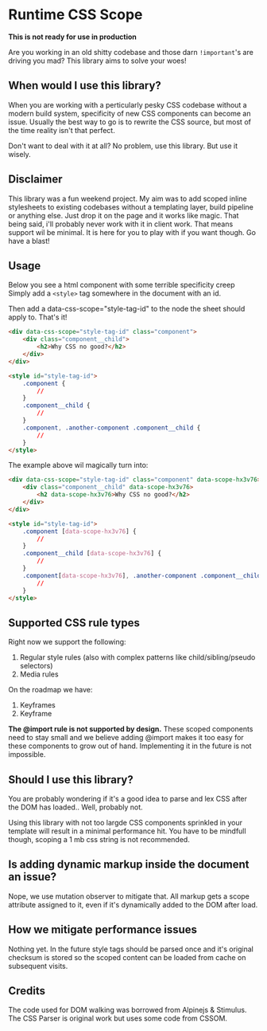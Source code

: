 # Runtime CSS Scope

**This is not ready for use in production**

Are you working in an old shitty codebase and those darn `!important`'s are driving you mad? This library aims to solve your woes!

## When would I use this library?
When you are working with a perticularly pesky CSS codebase without a modern build system, specificity of new CSS components can become an issue. Usually the best way to go is to rewrite the CSS source, but most of the time reality isn't that perfect. 

Don't want to deal with it at all? No problem, use this library. But use it wisely.

## Disclaimer
This library was a fun weekend project. My aim was to add scoped inline stylesheets to existing codebases without a templating layer, build pipeline or anything else. Just drop it on the page and it works like magic. That being said, i'll probably never work with it in client work. That means support wil be minimal. It is here for you to play with if you want though. Go have a blast!

## Usage
Below you see a html component with some terrible specificity creep 
Simply add a `<style>` tag somewhere in the document with an id.

Then add a data-css-scope="style-tag-id" to the node the sheet should apply to. That's it!

``` html
<div data-css-scope="style-tag-id" class="component">
    <div class="component__child">
        <h2>Why CSS no good?</h2>
    </div>
</div>

<style id="style-tag-id">
    .component {
        //
    }
    .component__child {
        //
    }
    .component, .another-component .component__child {
        //
    }
</style>
```

The example above wil magically turn into:
``` html
<div data-css-scope="style-tag-id" class="component" data-scope-hx3v76>
    <div class="component__child" data-scope-hx3v76>
        <h2 data-scope-hx3v76>Why CSS no good?</h2>
    </div>
</div>

<style id="style-tag-id">
    .component [data-scope-hx3v76] {
        //
    }
    .component__child [data-scope-hx3v76] {
        //
    }
    .component[data-scope-hx3v76], .another-component .component__child[data-scope-hx3v76] {
        //
    }
</style>
```

## Supported CSS rule types
Right now we support the following:
1. Regular style rules (also with complex patterns like child/sibling/pseudo selectors)
2. Media rules

On the roadmap we have:
1. Keyframes
2. Keyframe

**The @import rule is not supported by design.** These scoped components need to stay small and we believe adding @import makes it too easy for these components to grow out of hand. Implementing it in the future is not impossible.

## Should I use this library?
You are probably wondering if it's a good idea to parse and lex CSS after the DOM has loaded.. Well, probably not. 

Using this library with not too largde CSS components sprinkled in your template will result in a minimal performance hit. You have to be mindfull though, scoping a 1 mb css string is not recommended. 

## Is adding dynamic markup inside the document an issue?
Nope, we use mutation observer to mitigate that. All markup gets a scope attribute assigned to it, even if it's dynamically added to the DOM after load.

## How we mitigate performance issues
Nothing yet. In the future style tags should be parsed once and it's original checksum is stored so the scoped content can be loaded from cache on subsequent visits.

## Credits
The code used for DOM walking was borrowed from Alpinejs & Stimulus. The CSS Parser is original work but uses some code from CSSOM.
